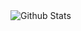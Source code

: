 <!--- - 👋 Hi, I’m @EmanuelaBoros
- 👀 I’m interested in ...
- 🌱 I’m currently learning ...
- 💞️ I’m looking to collaborate on ...
- 📫 How to reach me ...


EmanuelaBoros/EmanuelaBoros is a ✨ special ✨ repository because its `README.md` (this file) appears on your GitHub profile.
You can click the Preview link to take a look at your changes. #### 📊 GitHub Stats :
--->

<img align="left" alt="Github Stats" src="https://github-readme-stats.vercel.app/api?username=EmanuelaBoros&show_icons=true&hide_border=true&theme=dark" />

